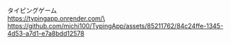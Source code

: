 タイピングゲーム\
https://typingapp.onrender.com/\
https://github.com/michi100/TypingApp/assets/85211762/84c24ffe-1345-4d53-a7d1-e7a8bdd12578
